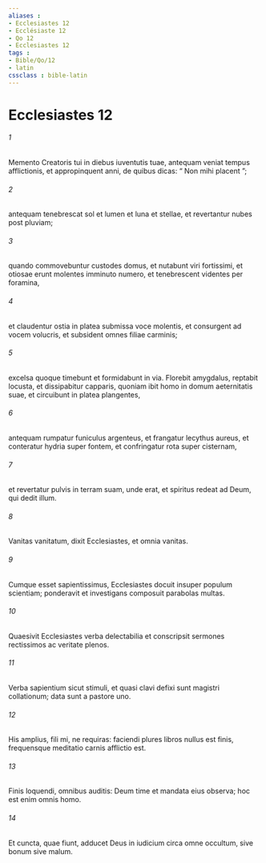 ```yaml
---
aliases : 
- Ecclesiastes 12
- Ecclésiaste 12
- Qo 12
- Ecclesiastes 12
tags : 
- Bible/Qo/12
- latin
cssclass : bible-latin
---
```


# Ecclesiastes 12

###### 1
Memento Creatoris tui in diebus iuventutis tuae, antequam veniat tempus afflictionis, et appropinquent anni, de quibus dicas: “ Non mihi placent ”;
###### 2
antequam tenebrescat sol et lumen et luna et stellae, et revertantur nubes post pluviam;
###### 3
quando commovebuntur custodes domus, et nutabunt viri fortissimi, et otiosae erunt molentes imminuto numero, et tenebrescent videntes per foramina,
###### 4
et claudentur ostia in platea submissa voce molentis, et consurgent ad vocem volucris, et subsident omnes filiae carminis;
###### 5
excelsa quoque timebunt et formidabunt in via. Florebit amygdalus, reptabit locusta, et dissipabitur capparis, quoniam ibit homo in domum aeternitatis suae, et circuibunt in platea plangentes,
###### 6
antequam rumpatur funiculus argenteus, et frangatur lecythus aureus, et conteratur hydria super fontem, et confringatur rota super cisternam,
###### 7
et revertatur pulvis in terram suam, unde erat, et spiritus redeat ad Deum, qui dedit illum.
###### 8
Vanitas vanitatum, dixit Ecclesiastes, et omnia vanitas.
###### 9
Cumque esset sapientissimus, Ecclesiastes docuit insuper populum scientiam; ponderavit et investigans composuit parabolas multas. 
###### 10
Quaesivit Ecclesiastes verba delectabilia et conscripsit sermones rectissimos ac veritate plenos. 
###### 11
Verba sapientium sicut stimuli, et quasi clavi defixi sunt magistri collationum; data sunt a pastore uno. 
###### 12
His amplius, fili mi, ne requiras: faciendi plures libros nullus est finis, frequensque meditatio carnis afflictio est. 
###### 13
Finis loquendi, omnibus auditis: Deum time et mandata eius observa; hoc est enim omnis homo. 
###### 14
Et cuncta, quae fiunt, adducet Deus in iudicium circa omne occultum, sive bonum sive malum.
